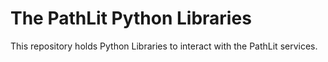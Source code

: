 # The PathLit Python Libraries 

This repository holds Python Libraries to interact with the PathLit services.


